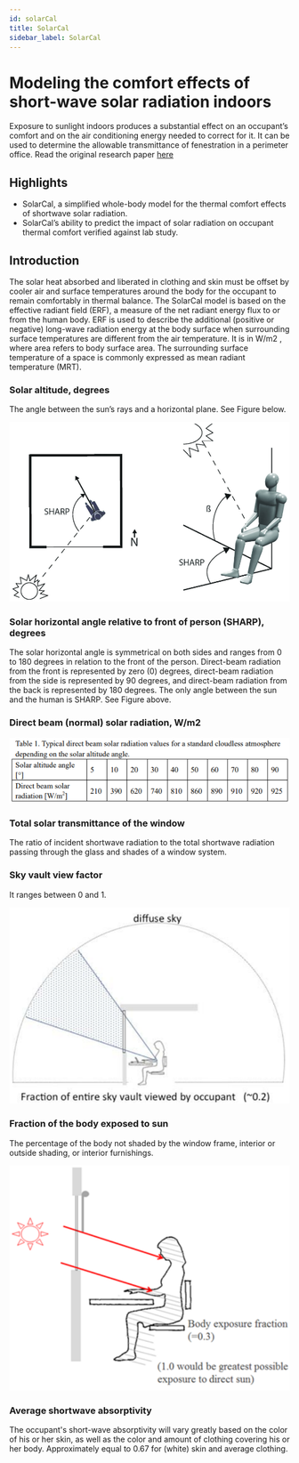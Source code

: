 ```yaml
---
id: solarCal
title: SolarCal
sidebar_label: SolarCal
---
```


# Modeling the comfort effects of short-wave solar radiation indoors

Exposure to sunlight indoors produces a substantial effect on an occupant’s comfort and on the air conditioning energy needed to correct for it.
It can be used to determine the allowable transmittance of fenestration in a perimeter office.
Read the original research paper [here](https://escholarship.org/uc/item/89m1h2dg)

## Highlights

* SolarCal, a simplified whole-body model for the thermal comfort effects of shortwave solar radiation.
* SolarCal’s ability to predict the impact of solar radiation on occupant thermal comfort verified against lab study.

## Introduction

The solar heat absorbed and liberated in clothing and skin must be offset by cooler air and surface temperatures around the body for the occupant to remain comfortably in thermal balance.
The SolarCal model is based on the effective radiant field (ERF), a measure of the net radiant energy flux to or from the human body. ERF is used to describe the additional (positive or negative) long-wave radiation energy at the body surface when surrounding surface temperatures are different from the air temperature. It is in W/m2
, where area refers to body surface area. The surrounding surface temperature of a space is commonly expressed as mean radiant temperature (MRT).

### Solar altitude, degrees

The angle between the sun’s rays and a horizontal plane. See Figure below.

![altitude and SHARP](../.gitbook/assets/altitude-SHARP.png)

### Solar horizontal angle relative to front of person (SHARP), degrees

The solar horizontal angle is symmetrical on both sides and ranges from 0 to 180 degrees in relation to the front of the person. Direct-beam radiation from the front is represented by zero (0) degrees, direct-beam radiation from the side is represented by 90 degrees, and direct-beam radiation from the back is represented by 180 degrees. The only angle between the sun and the human is SHARP. See Figure above.

### Direct beam (normal) solar radiation, W/m2

![solar radiation](../.gitbook/assets/solar-radiation.png)

### Total solar transmittance of the window

The ratio of incident shortwave radiation to the total shortwave radiation passing through the glass and shades of a window system.

### Sky vault view factor

It ranges between 0 and 1.

![sky view factor](../.gitbook/assets/view-factor.png)

### Fraction of the body exposed to sun

The percentage of the body not shaded by the window frame, interior or outside shading, or interior furnishings.

![fraction of the body exposed to sun](../.gitbook/assets/body-exposed.png)

### Average shortwave absorptivity

The occupant's short-wave absorptivity will vary greatly based on the color of his or her skin, as well as the color and amount of clothing covering his or her body.
Approximately equal to 0.67 for (white) skin and average clothing.


